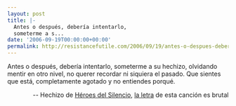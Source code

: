 ```yaml
---
layout: post
title: |-
  Antes o después, debería intentarlo,
  someterme a s...
date: '2006-09-19T00:00:00+00:00'
permalink: http://resistancefutile.com/2006/09/19/antes-o-despues-deberia-intentarlosometerme-a-s/
---
```

<p class="chorus">Antes o después, debería intentarlo,
someterme a su
hechizo, olvidando mentir
en otro nivel, no querer
recordar
ni siquiera el pasado.
Que sientes que está,
completamente agotado
y no entiendes porqué.</p><p align="right">-- Hechizo de <a href="http://www.youtube.com/watch?v=rh1kEYGfvIA">Héroes del Silencio</a>, <a href="http://www.seeklyrics.com/lyrics/Heroes-Del-Silencio/Hechizo.html">la letra</a> de esta canción es brutal</p>
